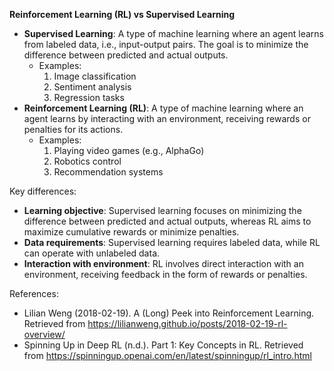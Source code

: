 **Reinforcement Learning (RL) vs Supervised Learning**

*   **Supervised Learning**: A type of machine learning where an agent learns from labeled data, i.e., input-output pairs. The goal is to minimize the difference between predicted and actual outputs.
    *   Examples:
        1.  Image classification
        2.  Sentiment analysis
        3.  Regression tasks
*   **Reinforcement Learning (RL)**: A type of machine learning where an agent learns by interacting with an environment, receiving rewards or penalties for its actions.
    *   Examples:
        1.  Playing video games (e.g., AlphaGo)
        2.  Robotics control
        3.  Recommendation systems

Key differences:

*   **Learning objective**: Supervised learning focuses on minimizing the difference between predicted and actual outputs, whereas RL aims to maximize cumulative rewards or minimize penalties.
*   **Data requirements**: Supervised learning requires labeled data, while RL can operate with unlabeled data.
*   **Interaction with environment**: RL involves direct interaction with an environment, receiving feedback in the form of rewards or penalties.

References:

*   Lilian Weng (2018-02-19). A (Long) Peek into Reinforcement Learning. Retrieved from <https://lilianweng.github.io/posts/2018-02-19-rl-overview/>
*   Spinning Up in Deep RL (n.d.). Part 1: Key Concepts in RL. Retrieved from <https://spinningup.openai.com/en/latest/spinningup/rl_intro.html>